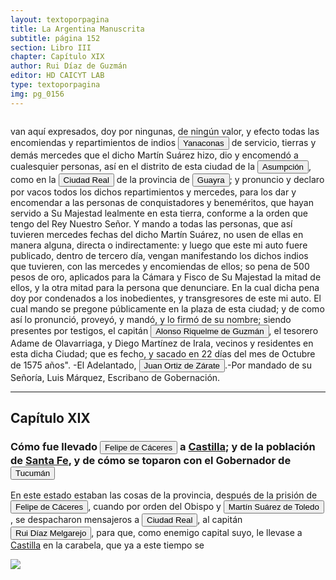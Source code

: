 ```yaml
---
layout: textoporpagina
title: La Argentina Manuscrita
subtitle: página 152
section: Libro III
chapter: Capítulo XIX
author: Rui Díaz de Guzmán
editor: HD CAICYT LAB
type: textoporpagina
img: pg_0156
---
```

<div class="row">
    <div class="column">
<p> van aquí expresados, doy por ningunas, de ningún valor, y efecto todas las encomiendas y repartimientos de indios <button class="balloon" data-balloon-pos="up" data-balloon-length="large" data-balloon="Yanacona(probablemente del quechua &quot;yanakuna&quot;. Los europeos le dieronel uso para referirse a los &quot;negros&quot; por la condición servil quepresentaban al igual que los yana​) fue un término empleado como equivalente a&quot;auxiliar&quot; o &quot;ayudante&quot;, y especialmente usado paradenominar a los porteadores de los ejércitos del Tahuantinsuyo o &quot;ImperioInca&quot;.Los españoles, durante la conquista del Perú,comenzaron a usar la denominación para referirse a los pueblos indígenas quetenían de servidumbre, ya fuera en sus encomiendas o en integrados a lasformaciones militares como &quot;indios auxiliares&quot;. La palabra fuetambién usada durante la conquista de otras áreas de Sudamérica. La utilizacióndespectiva del vocablo es de origen mapuche, quienes denominaban Yanaconas ensu acepción de &quot;servil&quot; y &quot;cobarde&quot; a los Incas y otrosindígenas de etnias quechuas que servían como soldada del conquistador español.">Yanaconas</button> de servicio, tierras y demás mercedes que el dicho Martín Suárez hizo, dio y encomendó a cualesquier personas, así en el distrito de esta ciudad de la <a href="https://recogito.pelagios.org/document/wzqxhk0h3vpikm/part/1/edit#eef79ba8-96cf-4875-a383-99ae9d767c9a" target="_blank"><button class="balloon" data-balloon-pos="up" data-balloon-length="large" data-balloon="Refiere a Asunción del Paraguay.">Asumpción</button></a>, como en la <a href="https://recogito.pelagios.org/document/wzqxhk0h3vpikm/part/1/edit#25a23455-4e50-44ce-9f28-2a8edcccd243" target="_blank"><button class="balloon" data-balloon-pos="up" data-balloon-length="large" data-balloon="Ciudad Real del Guayrá fue una antigua población española fundada en 1557 en la margen izquierda del río Paraná junto a la desembocadura del río Piquirí, en la provincia del Guayrá (Gobernación del Río de la Plata y del Paraguay). Su ubicación corresponde al municipio de Terra Roxa do Oeste en el actual noroeste del Estado de Paraná (Brasil).">Ciudad Real</button></a> de la provincia de <a href="https://recogito.pelagios.org/document/wzqxhk0h3vpikm/part/1/edit#abfa16b0-6888-4bef-a76f-28685f7c96f5" target="_blank"><button class="balloon" data-balloon-pos="up" data-balloon-length="large" data-balloon="Es una amplia región comprendida dentro de la Gobernación del Río de la Plata y el océano Atlántico, en el actual territorio brasileño. Fue colonizada desde Asunción del Paraguay, pero las constantes incursiones de los bandeirantes portugueses frenaron su expansión.">Guayra</button></a>; y pronuncio y declaro por vacos todos los dichos repartimientos y mercedes, para los dar y encomendar a las personas de conquistadores y beneméritos, que hayan servido a Su Majestad lealmente en esta tierra, conforme a la orden que tengo del Rey Nuestro Señor. Y mando a todas las personas, que así tuvieren mercedes fechas del dicho Martín Suárez, no usen de ellas en manera alguna, directa o indirectamente: y luego que este mi auto fuere publicado, dentro de tercero día, vengan manifestando los dichos indios que tuvieren, con las mercedes y encomiendas de ellos; so pena de 500 pesos de oro, aplicados para la Cámara y Fisco de Su Majestad la mitad de ellos, y la otra mitad para la persona que denunciare. En la cual dicha pena doy por condenados a los inobedientes, y transgresores de este mi auto. El cual mando se pregone públicamente en la plaza de esta ciudad; y de como así lo pronunció, proveyó, y mandó, y lo firmó de su nombre; siendo presentes por testigos, el capitán <button class="balloon" data-balloon-pos="up" data-balloon-length="large" data-balloon="(Jeréz de la Frontera, 1519-1573). Conquistador español, sobrino de Álvar Núñez Cabeza de Vaca, con quien llegó al Río de la Plata en 1541. Fue uno de sus más acérrimos partidarios durante la gobernación de Cabeza de Vaca y se convirtió en una de las figuras más prominentes de la facción de los &quot;leales&quot; una vez que aquel fuera expulsado de la provincia en 1545. Fue forzado por Domingo de Irala a casarse con una de sus hijas mestizas, unión de la cual nació Ruy Díaz de Guzmán.">Alonso Riquelme de Guzmán</button>, el tesorero Adame de Olavarriaga, y Diego Martínez de Irala, vecinos y residentes en esta dicha Ciudad; que es fecho, y sacado en 22 días del mes de Octubre de 1575 años&quot;. -El Adelantado, <button class="balloon" data-balloon-pos="up" data-balloon-length="large" data-balloon="Juan Ortiz de Zárate (Orduña de Vizcaya, Corona de Castilla, ca. 1515 - Asunción, gobernación del Río de la Plata y del Paraguay, 26 de enero de 1576) era un conquistador y colonizador español que reemplazó al gobernador Francisco Ortiz de Vergara, con sede en Asunción y que más tarde, en 1567, fuera nombrado tercer adelantado del Río de la Plata en forma interina por disposición del virrey del Perú, el licenciado Lope García de Castro, y confirmado para dos generaciones por el rey Felipe II de España.">Juan Ortiz de Zárate</button>.-Por mandado de su Señoría, Luis Márquez, Escribano de Gobernación.</p><hr><h2>Capítulo XIX</h2><h3>Cómo fue llevado <button class="balloon" data-balloon-pos="up" data-balloon-length="large" data-balloon="(España, 1515 - Virreinato español, 1595), conquistador, explorador y colonizador español, se desempeñó como gobernador interino del Río de la Plata y del Paraguay, con sede en Asunción, entre 1568 y 1572. Cumplió funciones como contador y tesorero en la armada de Pedro de Mendoza. Fue uno de los líderes de la facción contraria Cabeza de Vaca, estuvo implicado en todas las maniobras que condujeron a su destitución, prisión y destierro.">Felipe de Cáceres</button> a <a href="https://recogito.pelagios.org/document/wzqxhk0h3vpikm/part/1/edit#af7b4383-752f-4770-b1e2-c120b3d1e478" target="_blank">Castilla</a>; y de la población de <a href="https://recogito.pelagios.org/document/wzqxhk0h3vpikm/part/1/edit#cb95d4b2-ad37-4342-a68d-dd88de0463ae" target="_blank">Santa Fe</a>, y de cómo se toparon con el Gobernador de <a href="https://recogito.pelagios.org/document/wzqxhk0h3vpikm/part/1/edit#8d7c52cc-ef79-498f-8911-b26fa9ffdf1d" target="_blank"><button class="balloon" data-balloon-pos="up" data-balloon-length="large" data-balloon="Si bien la gobernación de Tucumán se establece en 1563, los territorios que la integraban (las actuales provincias argentinas de Tucumán, Jujuy, Salta, Santiago del Estero y Catamarca) ya habían sido objeto de conquista y colonización en la primera mitad del siglo XVI a partir de avanzadas provenientes de Asunción, Chile y Perú.">Tucumán</button></a></h3><p>En este estado estaban las cosas de la provincia, después de la prisión de <button class="balloon" data-balloon-pos="up" data-balloon-length="large" data-balloon="(España, 1515 - Virreinato español, 1595), conquistador, explorador y colonizador español, se desempeñó como gobernador interino del Río de la Plata y del Paraguay, con sede en Asunción, entre 1568 y 1572. Cumplió funciones como contador y tesorero en la armada de Pedro de Mendoza. Fue uno de los líderes de la facción contraria Cabeza de Vaca, estuvo implicado en todas las maniobras que condujeron a su destitución, prisión y destierro.">Felipe de Cáceres</button>, cuando por orden del Obispo y <button class="balloon" data-balloon-pos="up" data-balloon-length="large" data-balloon="Martín Suárez de Toledo nacido como Martín II Suárez de Toledo y Saavedra fue un hidalgo, militar y explorador español que se desempeñó como teniente de gobernador de Asunción desde 1569 y luego como administrador interino de la gobernación del Río de la Plata y del Paraguay, entre 1572 y 1574, al ser depuesto Felipe de Cáceres quien a su vez estaba suplantando al adelantado Juan Ortiz de Zárate, siendo este hecho perpetrado por el obispo Pedro Fernández de la Torre. En el año 1573 comisionó al entonces alguacil mayor del Río de la Plata, Juan de Garay, para que fundara una nueva ciudad que sirviera de conexión marítima, la cual se llamaría &quot;Santa Fe de la Vera Cruz&quot;.">Martín Suárez de Toledo</button>, se despacharon mensajeros a <a href="https://recogito.pelagios.org/document/wzqxhk0h3vpikm/part/1/edit#145d24bf-681e-479e-8e7f-608f5f5b7732" target="_blank"><button class="balloon" data-balloon-pos="up" data-balloon-length="large" data-balloon="Ciudad Real del Guayrá fue una antigua población española fundada en 1557 en la margen izquierda del río Paraná junto a la desembocadura del río Piquirí, en la provincia del Guayrá (Gobernación del Río de la Plata y del Paraguay). Su ubicación corresponde al municipio de Terra Roxa do Oeste en el actual noroeste del Estado de Paraná (Brasil).">Ciudad Real</button></a>, al capitán <button class="balloon" data-balloon-pos="up" data-balloon-length="large" data-balloon="Ruy Díaz de Melgarejo (Salteras de Sevilla, 1519 – Santa Fe la Vieja, 1602) fue un militar, conquistador, explorador, estadista, minero y burócrata colonial español establecido en la región del Río de la Plata. Su vida estuvo marcada por guerras, conspiraciones, persecuciones y conflictos familiares. Junto a Juan de Salazar, Alonso Riquelme de Guzmán y Diego de Abreu se opuso al gobierno asunceno de Domingo Martínez de Irala, apoyando al deportado Álvar Núñez Cabeza de Vaca. Gobernó de manera casi absoluta e independiente la antigua provincia asuncena del Guayrá, fácticamente durante 20 años, y luego de separarla de Asunción en 1575, con el título de teniente de gobernador del Guayrá unos 15 años más.">Rui Díaz Melgarejo</button>, para que, como enemigo capital suyo, le llevase a <a href="https://recogito.pelagios.org/document/wzqxhk0h3vpikm/part/1/edit#533b526e-e23b-43a8-aa11-846b67acc6ed" target="_blank">Castilla</a> en la carabela, que ya a este tiempo se </p></div>

<div class="column">
<a href="{{site.baseurl}}/assets/img/argentina_manuscrita/{{page.img}}.jpg"><img src="{{site.baseurl}}/assets/img/argentina_manuscrita/{{page.img}}.jpg"></a>
</div>
</div>